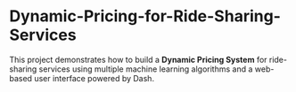 # Dynamic-Pricing-for-Ride-Sharing-Services
This project demonstrates how to build a **Dynamic Pricing System** for ride-sharing services using multiple machine learning algorithms and a web-based user interface powered by Dash. 
